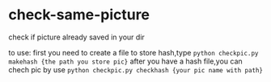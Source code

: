 # check-same-picture
check if picture already saved in your dir

to use:
first you need to create a file to store hash,type `python checkpic.py makehash {the path you store pic}`
after you have a hash file,you can chech pic by use `python checkpic.py checkhash {your pic name with path}`
